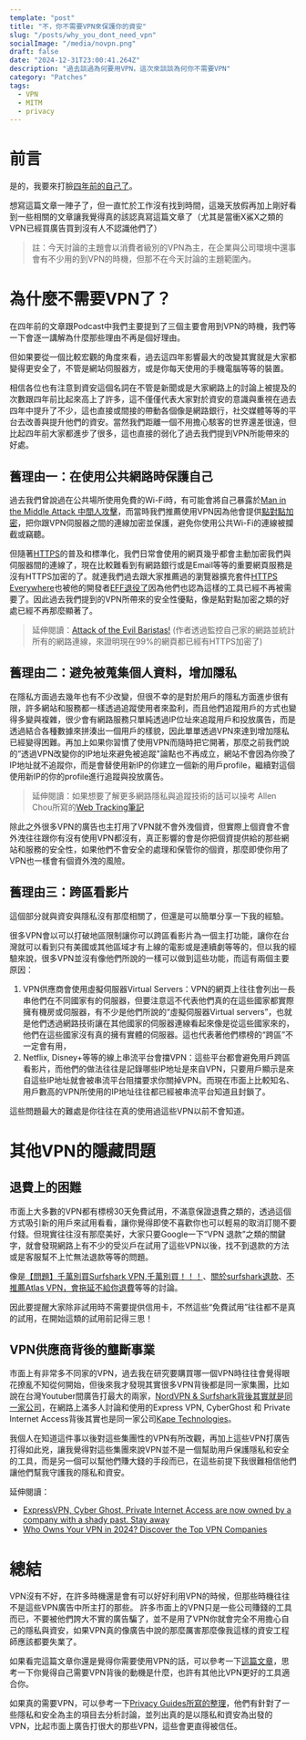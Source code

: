 ```yaml
---
template: "post"
title: "不，你不需要VPN來保護你的資安"
slug: "/posts/why_you_dont_need_vpn"
socialImage: "/media/novpn.png"
draft: false
date: "2024-12-31T23:00:41.264Z"
description: "過去談過為何要用VPN，這次來談談為何你不需要VPN"
category: "Patches"
tags:
  - VPN
  - MITM
  - privacy
---
```


# 前言

是的，我要來打臉[四年前的自己了](https://infosecdecompress.com/posts/ep4-do-we-need-vpn/)。

想寫這篇文章一陣子了，但一直忙於工作沒有找到時間，這幾天放假再加上剛好看到一些相關的文章讓我覺得真的該認真寫這篇文章了（尤其是當衝X鯊X之類的VPN已經買廣告買到沒有人不認識他們了）

> 註：今天討論的主題會以消費者級別的VPN為主，在企業與公司環境中還事會有不少用的到VPN的時機，但那不在今天討論的主題範圍內。

# 為什麼不需要VPN了？

在四年前的文章跟Podcast中我們主要提到了三個主要會用到VPN的時機，我們等一下會逐一講解為什麼那些理由不再是個好理由。

但如果要從一個比較宏觀的角度來看，過去這四年影響最大的改變其實就是大家都變得更安全了，不管是網站伺服器方，或是你每天使用的手機電腦等等的裝置。

相信各位也有注意到資安這個名詞在不管是新聞或是大家網路上的討論上被提及的次數跟四年前比起來高上了許多，這不僅僅代表大家對於資安的意識與重視在過去四年中提升了不少，這也直接或間接的帶動各個像是網路銀行，社交媒體等等的平台去改善與提升他們的資安。當然我們距離一個不用擔心駭客的世界還差很遠，但比起四年前大家都進步了很多，這也直接的弱化了過去我們提到VPN所能帶來的好處。

## 舊理由一：在使用公共網路時保護自己

過去我們曾說過在公共場所使用免費的Wi-Fi時，有可能會將自己暴露於[Man in the Middle Attack 中間人攻擊](https://infosecdecompress.com/posts/ep4-do-we-need-vpn/#man-in-the-middle-attack-%E4%B8%AD%E9%96%93%E4%BA%BA%E6%94%BB%E6%93%8A)，而當時我們推薦使用VPN因為他會提供[點對點加密](https://infosecdecompress.com/posts/ep4-do-we-need-vpn/#end-to-end-encryption-%E9%BB%9E%E5%B0%8D%E9%BB%9E%E5%8A%A0%E5%AF%86)，把你跟VPN伺服器之間的連線加密並保護，避免你使用公共Wi-Fi的連線被攔截或竊聽。

但隨著[HTTPS](https://infosecdecompress.com/posts/ep19_why_is_https_so_important/)的普及和標準化，我們日常會使用的網頁幾乎都會主動加密我們與伺服器間的連線了，現在比較難看到有網路銀行或是Email等等的重要網頁服務是沒有HTTPS加密的了。就連我們過去跟大家推薦過的瀏覽器擴充套件[HTTPS Everywhere](https://infosecdecompress.com/posts/ep7-computer-habits-that-shouldnt-be-contempted/#%E5%AE%89%E5%85%A8%E7%9A%84%E7%80%8F%E8%A6%BD%E7%B6%B2%E9%A0%81)也被他的開發者[EFF退役了](https://www.eff.org/https-everywhere)因為他們也認為這樣的工具已經不再被需要了。因此過去我們提到的VPN所帶來的安全性優點，像是點對點加密之類的好處已經不再那麼顯著了。

> 延伸閱讀：[Attack of the Evil Baristas!](https://medium.com/@boblord/attack-of-the-evil-baristas-b204436f0853) (作者透過監控自己家的網路並統計所有的網路連線，來證明現在99%的網頁都已經有HTTPS加密了)

## 舊理由二：避免被蒐集個人資料，增加隱私

在隱私方面過去幾年也有不少改變，但很不幸的是對於用戶的隱私方面進步很有限，許多網站和服務都一樣透過追蹤使用者來盈利，而且他們追蹤用戶的方式也變得多變與複雜，很少會有網路服務只單純透過IP位址來追蹤用戶和投放廣告，而是透過結合各種數據來拼湊出一個用戶的樣貌，因此單單透過VPN來達到增加隱私已經變得困難。再加上如果你習慣了使用VPN而隨時把它開著，那麼之前我們說的“透過VPN改變你的IP地址來避免被追蹤"論點也不再成立，網站不會因為你換了IP地址就不追蹤你，而是會替使用新IP的你建立一個新的用戶profile，繼續對這個使用新IP的你的profile進行追蹤與投放廣告。

> 延伸閱讀：如果想要了解更多網路隱私與追蹤技術的話可以操考 Allen Chou所寫的[Web Tracking筆記](https://web-tracking.allenchou.cc/)

除此之外很多VPN的廣告也主打用了VPN就不會外洩個資，但實際上個資會不會外洩往往跟你有沒有使用VPN都沒有，真正影響的會是你把個資提供給的那些網站和服務的安全性，如果他們不會安全的處理和保管你的個資，那麼即使你用了VPN也一樣會有個資外洩的風險。

## 舊理由三：跨區看影片

這個部分就與資安與隱私沒有那麼相關了，但還是可以簡單分享一下我的經驗。

很多VPN會以可以打破地區限制讓你可以跨區看影片為一個主打功能，讓你在台灣就可以看到只有美國或其他區域才有上線的電影或是連續劇等等的，但以我的經驗來說，很多VPN並沒有像他們所說的一樣可以做到這些功能，而這有兩個主要原因：

1. VPN供應商會使用虛擬伺服器Virtual Servers：VPN的網頁上往往會列出一長串他們在不同國家有的伺服器，但要注意這不代表他們真的在這些國家都實際擁有機房或伺服器，有不少是他們所說的“虛擬伺服器Virtual servers”，也就是他們透過網路技術讓在其他國家的伺服器連線看起來像是從這些國家來的，他們在這些國家沒有真的擁有實體的伺服器。這也代表著他們標榜的“跨區”不一定會有用，
2. Netflix, Disney+等等的線上串流平台會擋VPN：這些平台都會避免用戶跨區看影片，而他們的做法往往是記錄哪些IP地址是來自VPN，只要用戶顯示是來自這些IP地址就會被串流平台阻擋要求你關掉VPN。而現在市面上比較知名、用戶數高的VPN所使用的IP地址往往都已經被串流平台知道且封鎖了。

這些問題最大的難處是你往往在真的使用過這些VPN以前不會知道。

# 其他VPN的隱藏問題

## 退費上的困難

市面上大多數的VPN都有標榜30天免費試用，不滿意保證退費之類的，透過這個方式吸引新的用戶來試用看看，讓你覺得即使不喜歡你也可以輕易的取消訂閱不要付錢。但現實往往沒有那麼美好，大家只要Google一下“VPN 退款”之類的關鍵字，就會發現網路上有不少的受災戶在試用了這些VPN以後，找不到退款的方法或是客服幫不上忙無法退款等等的問題。

像是[【問題】千萬別買Surfshark VPN,千萬別買！！！](https://forum.gamer.com.tw/C.php?bsn=60030&snA=643863)、[關於surfshark退款](https://www.dcard.tw/f/3c/p/255781805)、[不推薦Atlas VPN，會拖延不給你退費](https://www.dcard.tw/f/talk/p/242653595)等等的討論。

因此要提醒大家除非試用時不需要提供信用卡，不然這些“免費試用”往往都不是真的試用，在開始這類的試用前記得三思！

## VPN供應商背後的壟斷事業

市面上有非常多不同家的VPN，過去我在研究要購買哪一個VPN時往往會覺得眼花撩亂不知從何開始，但後來我才發現其實很多VPN背後都是同一家集團，比如說在台灣Youtuber間廣告打最大的兩家，[NordVPN & Surfshark背後其實就是同一家公司](https://nordvpn.com/blog/nord-security-surfshark-merger-agreement/)，在網路上滿多人討論和使用的Express VPN, CyberGhost 和 Private Internet Access背後其實也是同一家公司[Kape Technologies](https://www.kape.com/our-brands/)。

我個人在知道這件事以後對這些集團性的VPN有所改觀，再加上這些VPN打廣告打得如此兇，讓我覺得對這些集團來說VPN並不是一個幫助用戶保護隱私和安全的工具，而是另一個可以幫他們賺大錢的手段而已，在這些前提下我很難相信他們讓他們幫我守護我的隱私和資安。

延伸閱讀：
- [ExpressVPN, Cyber Ghost, Private Internet Access are now owned by a company with a shady past. Stay away](https://www.reddit.com/r/vpnreviews/comments/15llgz5/expressvpn_cyber_ghost_private_internet_access/)
- [Who Owns Your VPN in 2024? Discover the Top VPN Companies](https://www.privacyjournal.net/who-owns-your-vpn/)

# 總結

VPN沒有不好，在許多時機還是會有可以好好利用VPN的時候，但那些時機往往不是這些VPN廣告中所主打的那些。
許多市面上的VPN只是一些公司賺錢的工具而已，不要被他們誇大不實的廣告騙了，並不是用了VPN你就會完全不用擔心自己的隱私與資安，如果VPN真的像廣告中說的那麼厲害那麼像我這樣的資安工程師應該都要失業了。

如果看完這篇文章你還是覺得你需要使用VPN的話，可以參考一下[這篇文章](https://techcrunch.com/2024/11/15/think-you-need-a-vpn-guide-start-here/)，思考一下你覺得自己需要VPN背後的動機是什麼，也許有其他比VPN更好的工具適合你。

如果真的需要VPN，可以參考一下[Privacy Guides所寫的整理](https://www.privacyguides.org/zh-Hant/vpn/)，他們有針對了一些隱私和安全為主的項目去分析討論，並列出真的是以隱私和資安為出發的VPN，比起市面上廣告打很大的那些VPN，這些會更直得被信任。
